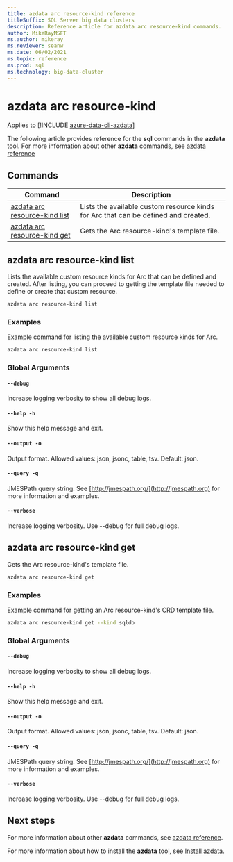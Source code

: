 ```yaml
---
title: azdata arc resource-kind reference
titleSuffix: SQL Server big data clusters
description: Reference article for azdata arc resource-kind commands.
author: MikeRayMSFT
ms.author: mikeray
ms.reviewer: seanw
ms.date: 06/02/2021
ms.topic: reference
ms.prod: sql
ms.technology: big-data-cluster
---
```


# azdata arc resource-kind

Applies to [!INCLUDE [azure-data-cli-azdata](../../includes/azure-data-cli-azdata.md)]

The following article provides reference for the **sql** commands in the **azdata** tool. For more information about other **azdata** commands, see [azdata reference](reference-azdata.md)

## Commands

|Command|Description|
| --- | --- |
[azdata arc resource-kind list](#azdata-arc-resource-kind-list) | Lists the available custom resource kinds for Arc that can be defined and created.
[azdata arc resource-kind get](#azdata-arc-resource-kind-get) | Gets the Arc resource-kind's template file.
## azdata arc resource-kind list
Lists the available custom resource kinds for Arc that can be defined and created. After listing, you can proceed to getting the template file needed to define or create that custom resource.
```bash
azdata arc resource-kind list 
```
### Examples
Example command for listing the available custom resource kinds for Arc.
```bash
azdata arc resource-kind list
```
### Global Arguments
#### `--debug`
Increase logging verbosity to show all debug logs.
#### `--help -h`
Show this help message and exit.
#### `--output -o`
Output format.  Allowed values: json, jsonc, table, tsv.  Default: json.
#### `--query -q`
JMESPath query string. See [http://jmespath.org/](http://jmespath.org) for more information and examples.
#### `--verbose`
Increase logging verbosity. Use --debug for full debug logs.
## azdata arc resource-kind get
Gets the Arc resource-kind's template file.
```bash
azdata arc resource-kind get 
```
### Examples
Example command for getting an Arc resource-kind's CRD template file.
```bash
azdata arc resource-kind get --kind sqldb
```
### Global Arguments
#### `--debug`
Increase logging verbosity to show all debug logs.
#### `--help -h`
Show this help message and exit.
#### `--output -o`
Output format.  Allowed values: json, jsonc, table, tsv.  Default: json.
#### `--query -q`
JMESPath query string. See [http://jmespath.org/](http://jmespath.org) for more information and examples.
#### `--verbose`
Increase logging verbosity. Use --debug for full debug logs.

## Next steps

For more information about other **azdata** commands, see [azdata reference](reference-azdata.md). 

For more information about how to install the **azdata** tool, see [Install azdata](..\install\deploy-install-azdata.md).
